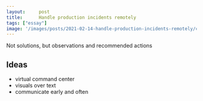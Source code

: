 ```yaml
---
layout:     post
title:      Handle production incidents remotely
tags: ["essay"]
image: '/images/posts/2021-02-14-handle-production-incidents-remotely/cover.svg'
---
```


Not solutions, but observations and recommended actions

## Ideas

- virtual command center
- visuals over text
- communicate early and often
